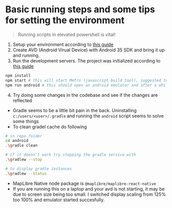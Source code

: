 # Basic running steps and some tips for setting the environment

> Running scripts in elevated powershell is vital!

1. Setup your environment according to [this guide](https://reactnative.dev/docs/set-up-your-environment)
2. Create AVD (Android Virual Device) with Android 35 SDK and bring it up and running.
3. Run the development servers. The project was initialized according to [this guide](https://reactnative.dev/docs/getting-started-without-a-framework)
``` sh
npm install
npm start # this will start Metro (javascript build tool), suggested to be running in its own terminal
npm run android # this should open an android emulator and after a while it should install the app
```
4. Try doing some changes in the codebase and see if the changes are reflected

- Gradle seems to be a little bit pain in the back. Uninstalling `c:/users/<user>/.gradle` and running the `android` script seems to solve some things
- To clean gradel cache do following
``` sh
# in repo folder
cd android
.\gradle clean

# if it doesn't work try stopping the gradle service with
.\gradlew --stop

# to display gradle instances
.\gradlew --status
```
- MapLibre Native node package is `@maplibre/maplibre-react-native`
- If you are running this on a laptop and your avd is not starting, it may be due to screen size being too small. I switched display scaling from 125% too 100% and emulator started succesfully.